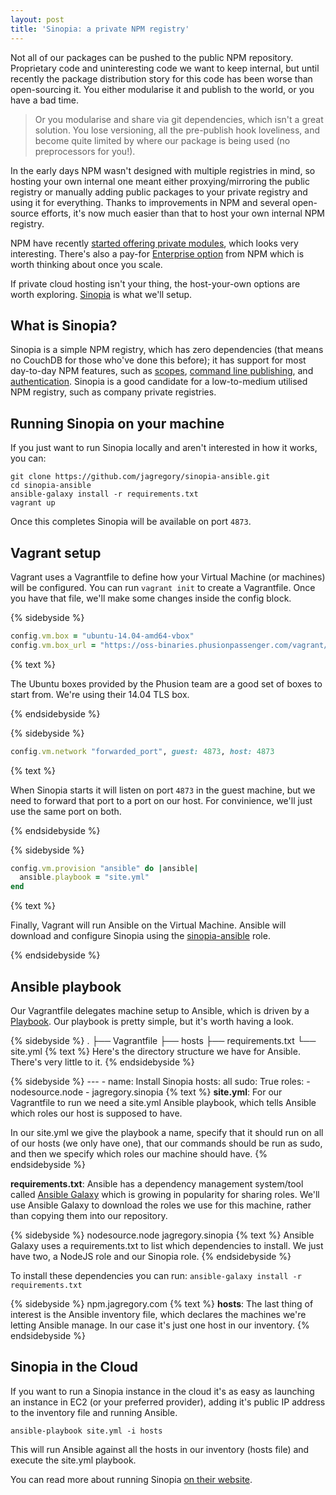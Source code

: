 ```yaml
---
layout: post
title: 'Sinopia: a private NPM registry'
---
```


Not all of our packages can be pushed to the public NPM repository. Proprietary code and uninteresting code we want to keep internal, but until recently the package distribution story for this code has been worse than open-sourcing it. You either modularise it and publish to the world, or you have a bad time.

<!-- more -->

> Or you modularise and share via git dependencies, which isn't a great solution. You lose versioning, all the pre-publish hook loveliness, and become quite limited by where our package is being used (no preprocessors for you!).

In the early days NPM wasn't designed with multiple registries in mind, so hosting your own internal one meant either proxying/mirroring the public registry or manually adding public packages to your private registry and using it for everything. Thanks to improvements in NPM and several open-source efforts, it's now much easier than that to host your own internal NPM registry.

NPM have recently [started offering private modules](https://www.npmjs.com/private-modules), which looks very interesting. There's also a pay-for [Enterprise option](http://npmjs.com/enterprise#pricing) from NPM which is worth thinking about once you scale.

If private cloud hosting isn't your thing, the host-your-own options are worth exploring. [Sinopia](https://www.npmjs.com/package/sinopia) is what we'll setup.

## What is Sinopia?

Sinopia is a simple NPM registry, which has zero dependencies (that means no CouchDB for those who've done this before); it has support for most day-to-day NPM features, such as [scopes](https://docs.npmjs.com/misc/scope), [command line publishing](https://docs.npmjs.com/cli/publish), and [authentication](https://docs.npmjs.com/cli/adduser). Sinopia is a good candidate for a low-to-medium utilised NPM registry, such as company private registries.

## Running Sinopia on your machine

If you just want to run Sinopia locally and aren't interested in how it works, you can:

    git clone https://github.com/jagregory/sinopia-ansible.git
    cd sinopia-ansible
    ansible-galaxy install -r requirements.txt
    vagrant up

Once this completes Sinopia will be available on port `4873`.

## Vagrant setup

Vagrant uses a Vagrantfile to define how your Virtual Machine (or machines) will be configured. You can run `vagrant init` to create a Vagrantfile. Once you have that file, we'll make some changes inside the config block.

{% sidebyside %}
```ruby
config.vm.box = "ubuntu-14.04-amd64-vbox"
config.vm.box_url = "https://oss-binaries.phusionpassenger.com/vagrant/boxes/latest/ubuntu-14.04-amd64-vbox.box"
```

{% text %}

The Ubuntu boxes provided by the Phusion team are a good set of boxes to start from. We're using their 14.04 TLS box.

{% endsidebyside %}

{% sidebyside %}
```ruby
config.vm.network "forwarded_port", guest: 4873, host: 4873
```

{% text %}

When Sinopia starts it will listen on port `4873` in the guest machine, but we need to forward that port to a port on our host. For convinience, we'll just use the same port on both.

{% endsidebyside %}

{% sidebyside %}
```ruby
config.vm.provision "ansible" do |ansible|
  ansible.playbook = "site.yml"
end
```

{% text %}

Finally, Vagrant will run Ansible on the Virtual Machine. Ansible will download and configure Sinopia using the [sinopia-ansible](https://github.com/jagregory/sinopia-ansible) role.

{% endsidebyside %}

## Ansible playbook

Our Vagrantfile delegates machine setup to Ansible, which is driven by a [Playbook](http://docs.ansible.com/playbooks.html). Our playbook is pretty simple, but it's worth having a look.

{% sidebyside %}
	.
	├── Vagrantfile
	├── hosts
	├── requirements.txt
	└── site.yml
{% text %}
Here's the directory structure we have for Ansible. There's very little to it.
{% endsidebyside %}

{% sidebyside %}
	---
	- name: Install Sinopia
	  hosts: all
	  sudo: True
	  roles:
	    - nodesource.node
	    - jagregory.sinopia
{% text %}
**site.yml**: For our Vagrantfile to run we need a site.yml Ansible playbook, which tells Ansible which roles our host is supposed to have.

In our site.yml we give the playbook a name, specify that it should run on all of our hosts (we only have one), that our commands should be run as sudo, and then we specify which roles our machine should have.
{% endsidebyside %}

**requirements.txt**: Ansible has a dependency management system/tool called [Ansible Galaxy](https://galaxy.ansible.com/) which is growing in popularity for sharing roles. We'll use Ansible Galaxy to download the roles we use for this machine, rather than copying them into our repository.

{% sidebyside %}
	nodesource.node
	jagregory.sinopia
{% text %}
Ansible Galaxy uses a requirements.txt to list which dependencies to install. We just have two, a NodeJS role and our Sinopia role.
{% endsidebyside %}

To install these dependencies you can run: `ansible-galaxy install -r requirements.txt`

{% sidebyside %}
	npm.jagregory.com
{% text %}
**hosts**: The last thing of interest is the Ansible inventory file, which declares the machines we're letting Ansible manage. In our case it's just one host in our inventory.
{% endsidebyside %}

## Sinopia in the Cloud

If you want to run a Sinopia instance in the cloud it's as easy as launching an instance in EC2 (or your preferred provider), adding it's public IP address to the inventory file and running Ansible.

	ansible-playbook site.yml -i hosts

This will run Ansible against all the hosts in our inventory (hosts file) and execute the site.yml playbook.

You can read more about running Sinopia [on their website](https://www.npmjs.com/package/sinopia).
